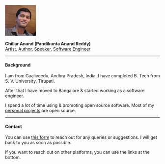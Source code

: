 <!--
.. title: AvilPage - Blog about Python, Careers, Life
.. slug: index
.. date: 2022-05-14 11:16:41 UTC+05:30
.. tags: home
.. category: meta
.. link:
.. description: AvilPage - Blog about Python, Career, Life
.. type: text
-->

<div class="full-article-footer">
<div class="article-footer">

<div class="avatar-module">
    <img class="avatar" height="100px" src="/images/chillaranand.jpg">
</div>

<p class="avatar-module">
    <b>Chillar Anand (Pandikunta Anand Reddy)</b>
    <br>
    <a href="rubik-cube-mosaics.html">Artist</a>,
    <a href="books.html">Author</a>, 
    <a href="talks.html">Speaker</a>, 
    <a href="projects.html">Software Engineer</a>
</p>

</div>
</div>

<hr>

#### Background

I am from Gaaliveedu, Andhra Pradesh, India. I have completed B. Tech from S. V. University, Tirupati.

After that I have moved to Bangalore & started working as a software engineer.

I spend a lot of time using & promoting open source software. Most of my [personal projects](/projects.html) are open
source.

<hr>

#### Contact

You can use [this form](https://forms.gle/Hre4z4aLqJA5zYWe6) to reach out for any queries or suggestions. I will get back to you as soon as possible.

If you want to reach out on other platforms, you can use the links at the bottom.


